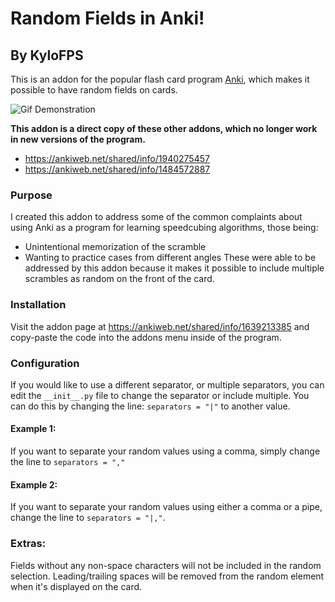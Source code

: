 # Random Fields in Anki!
## By KyloFPS

This is an addon for the popular flash card program [Anki](https://apps.ankiweb.net/), which makes it possible to have random fields on cards.

![Gif Demonstration](https://i.gyazo.com/09a084402d1619dc65829921f8eacb33.gif)


**This addon is a direct copy of these other addons, which no longer work in new versions of the program.**

- https://ankiweb.net/shared/info/1940275457
- https://ankiweb.net/shared/info/1484572887

### Purpose
I created this addon to address some of the common complaints about using Anki as a program for learning speedcubing algorithms, those being:
- Unintentional memorization of the scramble
- Wanting to practice cases from different angles
These were able to be addressed by this addon because it makes it possible to include multiple scrambles as random on the front of the card.

### Installation
Visit the addon page at https://ankiweb.net/shared/info/1639213385 and copy-paste the code into the addons menu inside of the program.

### Configuration
If you would like to use a different separator, or multiple separators, you can edit the ``__init__.py`` file to change the separator or include multiple.
You can do this by changing the line: ``separators = "|"`` to another value.

#### Example 1:
If you want to separate your random values using a comma, simply change the line to ``separators = ","``

#### Example 2:
If you want to separate your random values using either a comma or a pipe, change the line to ``separators = "|,"``.

### Extras:
Fields without any non-space characters will not be included in the random selection.
Leading/trailing spaces will be removed from the random element when it's displayed on the card.
